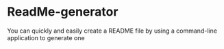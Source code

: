# ReadMe-generator
You can quickly and easily create a README file by using a command-line application to generate one
